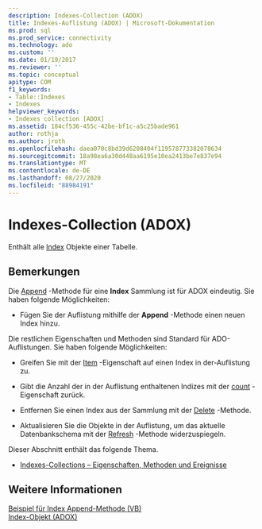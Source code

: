 ```yaml
---
description: Indexes-Collection (ADOX)
title: Indexes-Auflistung (ADOX) | Microsoft-Dokumentation
ms.prod: sql
ms.prod_service: connectivity
ms.technology: ado
ms.custom: ''
ms.date: 01/19/2017
ms.reviewer: ''
ms.topic: conceptual
apitype: COM
f1_keywords:
- Table::Indexes
- Indexes
helpviewer_keywords:
- Indexes collection [ADOX]
ms.assetid: 184cf536-455c-42be-bf1c-a5c25bade961
author: rothja
ms.author: jroth
ms.openlocfilehash: daea070c8bd39d6208404f119578773382078634
ms.sourcegitcommit: 18a98ea6a30d448aa6195e10ea2413be7e837e94
ms.translationtype: MT
ms.contentlocale: de-DE
ms.lasthandoff: 08/27/2020
ms.locfileid: "88984191"
---
```

# <a name="indexes-collection-adox"></a>Indexes-Collection (ADOX)
Enthält alle [Index](./index-object-adox.md) Objekte einer Tabelle.  
  
## <a name="remarks"></a>Bemerkungen  
 Die [Append](./append-method-adox-indexes.md) -Methode für eine **Index** Sammlung ist für ADOX eindeutig. Sie haben folgende Möglichkeiten:  
  
-   Fügen Sie der Auflistung mithilfe der **Append** -Methode einen neuen Index hinzu.  
  
 Die restlichen Eigenschaften und Methoden sind Standard für ADO-Auflistungen. Sie haben folgende Möglichkeiten:  
  
-   Greifen Sie mit der [Item](../ado-api/item-property-ado.md) -Eigenschaft auf einen Index in der-Auflistung zu.  
  
-   Gibt die Anzahl der in der Auflistung enthaltenen Indizes mit der [count](../ado-api/count-property-ado.md) -Eigenschaft zurück.  
  
-   Entfernen Sie einen Index aus der Sammlung mit der [Delete](./delete-method-adox-collections.md) -Methode.  
  
-   Aktualisieren Sie die Objekte in der Auflistung, um das aktuelle Datenbankschema mit der [Refresh](../ado-api/refresh-method-ado.md) -Methode widerzuspiegeln.  
  
 Dieser Abschnitt enthält das folgende Thema.  
  
-   [Indexes-Collections – Eigenschaften, Methoden und Ereignisse](./indexes-collection-properties-methods-and-events.md)  
  
## <a name="see-also"></a>Weitere Informationen  
 [Beispiel für Index Append-Methode (VB)](./indexes-append-method-example-vb.md)   
 [Index-Objekt (ADOX)](./index-object-adox.md)
